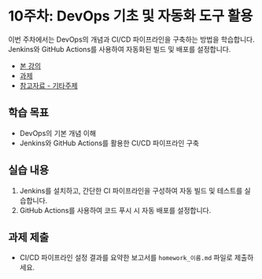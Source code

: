 # 10주차: DevOps 기초 및 자동화 도구 활용

이번 주차에서는 DevOps의 개념과 CI/CD 파이프라인을 구축하는 방법을 학습합니다. Jenkins와 GitHub Actions를 사용하여 자동화된 빌드 및 배포를 설정합니다.

- [본 강의](./lesson.md)
- [과제](./homework.md)
- [참고자료 - 기타주제](./subtopic.md)


## 학습 목표
- DevOps의 기본 개념 이해
- Jenkins와 GitHub Actions를 활용한 CI/CD 파이프라인 구축

## 실습 내용
1. Jenkins를 설치하고, 간단한 CI 파이프라인을 구성하여 자동 빌드 및 테스트를 실습합니다.
2. GitHub Actions를 사용하여 코드 푸시 시 자동 배포를 설정합니다.

## 과제 제출
- CI/CD 파이프라인 설정 결과를 요약한 보고서를 `homework_이름.md` 파일로 제출하세요.
